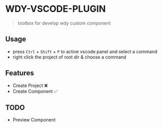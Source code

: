 # WDY-VSCODE-PLUGIN

> toolbox for develop wdy custom component

## Usage
- press `Ctrl` + `Shift` + `P` to active vscode panel and select a command
- right click the project of root dir & choose a command

## Features
- Create Project ❌
- Create Component ✅

## TODO
- Preview Component


